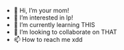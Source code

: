 - 👋 Hi, I’m your mom!
- 👀 I’m interested in lp!
- 🌱 I’m currently learning THIS
- 💞️ I’m looking to collaborate on THAT
- 📫 How to reach me xdd

<!---
xxxddxx/xxxddxx is a ✨ special ✨ repository because its `README.md` (this file) appears on your GitHub profile.
You can click the Preview link to take a look at your changes.
--->
